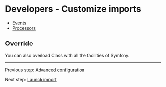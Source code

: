 # Developers - Customize imports

* [Events](customize/EVENTS.md)
* [Processors](customize/PROCESSORS.md)

## Override

You can also overload Class with all the facilities of Symfony.

---

Previous step: [Advanced configuration](CONFIGURE_DETAIL.md)

Next step: [Launch import](LAUNCH.md)
